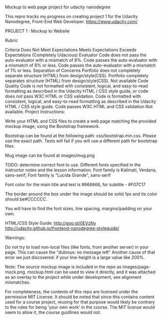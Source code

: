 Mockup to web page project for udacity nanodegree

This repro tracks my progress on creating project 1 for the Udacity Nanodegree, Front-End Web Developer. https://www.udacity.com/

PROJECT 1 : Mockup to Website

Rubric

Criteria	Does Not Meet Expectations	Meets Expectations	Exceeds Expectations (Completely Udacious)
Evaluator	Code does not pass the auto-evaluator with a mismatch of 8%.	Code passes the auto-evaluator with a mismatch of 8% or less.	Code passes the auto-evaluator with a mismatch of 1% or less.
Separation of Concerns	Portfolio does not completely separate structure (HTML) from design/style(CSS).	Portfolio completely separates structure (HTML) from design/style(CSS).	Not available
Code Quality	Code is _not_ formatted with consistent, logical, and easy-to-read formatting as described in the Udacity HTML / CSS style guide, or code does _not_ pass W3C HTML or CSS validation.	Code is formatted with consistent, logical, and easy-to-read formatting as described in the Udacity HTML / CSS style guide. Code passes W3C HTML and CSS validation	Not available.
Project Instructions:

Write your HTML and CSS files to create a web page matching the provided mockup image, using the Bootstrap framework.

Bootstrap can be found at the following path: css/bootstrap.min.css. Please use the exact path. Tests will fail if you will use a different path for bootstrap files.

Mug image can be found at images/mug.png

TODO: determine correct font to use. Different fonts specified in the instructor notes and the lesson information. Font family is Kalimati, Verdana, sans-serif; Font family is "Lucida Grande", sans-serif

Font color for the main title and text is #666666, for subtitle - #F07C17

The border around the box under the image should be solid 1px and its color should be#CCCCCC.

You will have to find the font sizes, line spacing, margins/padding on your own.

HTML/CSS Style Guide: http://goo.gl/0EVzNy http://udacity.github.io/frontend-nanodegree-styleguide/

Warnings:

Do not try to load non-local files (like fonts, from another server) in your page. This can cause the "dubious: no message left" Another cause of that error we just discovered: if your line-height is a large value like 200%.

Note: The source mockup image is included in the repo as images/page-mock.png. mockup.html can be used to view it directly, and it was attached as an overlay to the project while under development, see alignment mismatches.

For completeness, the contents of this repo are licensed under the permissive MIT License. It should be noted that since this contains content used for a course project, reusing for that purpose would likely be contrary to the rules for being 'your own work' in the course. The MIT license would seem to allow it, the course guidlines would not.
